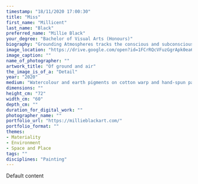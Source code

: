 ```yaml
---
timestamp: "18/11/2020 17:00:30"
title: "Miss"
first_name: "Millicent"
last_name: "Black"
preferred_name: "Millie Black"
your_degree: "Bachelor of Visual Arts (Honours)"
biography: "Grounding Atmospheres tracks the conscious and subconscious marks of the human in nature. In my practice, I explore the dualisms that detach the human from nature brought about by the cultural construct of the ‘Wilderness’ ideal. To dissolve this figure-ground separation that has outlined the tradition of Western landscape painting, I explore the purpose of ground and air in connecting ourselves to the environment by using earth pigments and plant dyes from the landscape I work with. Grounding Atmospheres removes an anthropocentric view of the land and explores the deep layers of the air and the ground by bringing an awareness to our breathing and dependence on nature. This is presented through the unwoven negative space and the supple nature of the cloth and fibres. In this, I hope to promote a greater awareness of the air and the importance of seeing ourselves as part of nature."
image_location: "https://drive.google.com/open?id=1FCrRQcVFuzGgrApk0ea6zjm597HFTtA9"
image_caption: ""
name_of_photographer: ""
artwork_title: "Of ground and air"
the_image_is_of_a: "Detail"
year: "2020"
medium: "Watercolour and earth pigments on cotton warp and hand-spun paper weft"
dimensions: ""
height_cm: "72"
width_cm: "60"
depth_cm: ""
duration_for_digital_work: ""
photographer_name: ""
portfolio_url: "https://millieblackart.com/"
portfolio_format: ""
themes:
- Materiality
- Environment
- Space and Place
tags: ""
disciplines: "Painting"
---
```


Default content